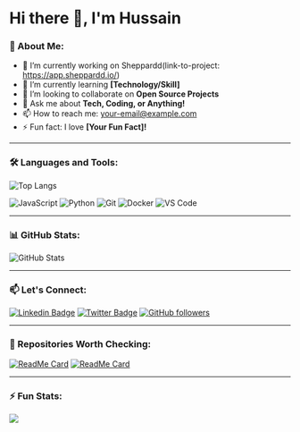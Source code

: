 # Hi there 👋, I'm Hussain

### 🚀 About Me:
- 🔭 I’m currently working on Sheppardd(link-to-project: https://app.sheppardd.io/)
- 🌱 I’m currently learning **[Technology/Skill]**
- 👯 I’m looking to collaborate on **Open Source Projects**
- 💬 Ask me about **Tech, Coding, or Anything!**
- 📫 How to reach me: [your-email@example.com](mailto:your-email@example.com)
- ⚡ Fun fact: I love **[Your Fun Fact]!**

---

### 🛠️ Languages and Tools:
![Top Langs](https://github-readme-stats.vercel.app/api/top-langs/?username=Hussain101&layout=compact&theme=radical)

<p align="left"> <img src="https://img.shields.io/badge/JavaScript-05122A?style=flat&logo=javascript" alt="JavaScript" /> <img src="https://img.shields.io/badge/Python-05122A?style=flat&logo=python" alt="Python" /> <img src="https://img.shields.io/badge/Git-05122A?style=flat&logo=git" alt="Git" /> <img src="https://img.shields.io/badge/Docker-05122A?style=flat&logo=docker" alt="Docker" /> <img src="https://img.shields.io/badge/VS_Code-05122A?style=flat&logo=visual-studio-code" alt="VS Code" /> </p>

---

### 📊 GitHub Stats:
![GitHub Stats](https://github-readme-stats.vercel.app/api?username=Hussain101&hide=contribs,prs,issues)

---

### 📫 Let's Connect:
[![Linkedin Badge](https://img.shields.io/badge/-YourName-blue?style=flat-square&logo=Linkedin&logoColor=white&link=https://www.linkedin.com/in/your-linkedin/)](https://www.linkedin.com/in/your-linkedin/)
[![Twitter Badge](https://img.shields.io/badge/-@yourtwitterhandle-1DA1F2?style=flat-square&logo=twitter&logoColor=white&link=https://twitter.com/yourtwitterhandle)](https://twitter.com/yourtwitterhandle)
[![GitHub followers](https://img.shields.io/github/followers/your-username?label=Follow&style=social)](https://github.com/your-username)

---

### 🌟 Repositories Worth Checking:
[![ReadMe Card](https://github-readme-stats.vercel.app/api/pin/?username=digitaluxpk&sheppard-fe)](https://github.com/digitaluxpk/sheppard-fe)
[![ReadMe Card](https://github-readme-stats.vercel.app/api/pin/?username=Hussain101&repo=another-repo-name)](https://github.com/your-username/another-repo-name)

---

### ⚡ Fun Stats:
![](https://komarev.com/ghpvc/?username=Hussain101&color=brightgreen)
